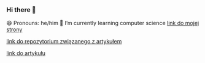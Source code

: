 ### Hi there 👋
😄 Pronouns: he/him
🌱 I’m currently learning computer science
[link do mojej strony](https://jaromasta.github.io/)

[link do repozytorium związanego z artykułem](https://github.com/yuliang-liu/monkey)

[link do artykułu](https://paperswithcode.com/paper/monkey-image-resolution-and-text-label-are)
<!--
**JaroMasta/JaroMasta** is a ✨ _special_ ✨ repository because its `README.md` (this file) appears on your GitHub profile.

Here are some ideas to get you started:

- 🔭 I’m currently working on ...
- 
- 👯 I’m looking to collaborate on ...
- 🤔 I’m looking for help with ...
- 💬 Ask me about ...
- 📫 How to reach me: ...
- 
- ⚡ Fun fact: ...
-->
